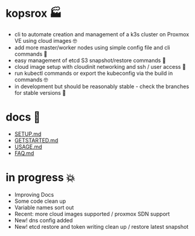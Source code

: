 # kopsrox 🏭

- cli to automate creation and management of a k3s cluster on Proxmox VE using cloud images :nerd_face:
- add more master/worker nodes using simple config file and cli commands :pray:
- easy management of etcd S3 snapshot/restore commands :floppy_disk:
- cloud image setup with cloudinit networking and ssh / user access :busts_in_silhouette:
- run kubectl commands or export the kubeconfig via the build in commands :nerd_face:  
- in development but should be reasonably stable - check the branches for stable versions :horse_racing:

# docs :book:

 - [SETUP.md](docs/SETUP.md)
 - [GETSTARTED.md](docs/GETSTARTED.md)
 - [USAGE.md](docs/USAGE.md)
 - [FAQ.md](docs/FAQ.md)

# in progress :boom:
 - Improving Docs
 - Some code clean up
 - Variable names sort out
 - Recent: more cloud images supported / proxmox SDN support 
 - New! dns config added 
 - New! etcd restore and token writing clean up / restore latest snapshot
